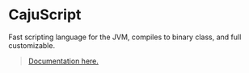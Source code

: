 # CajuScript

Fast scripting language for the JVM, compiles to binary class, and full customizable.

> [Documentation here.](https://github.com/cajuscript/cajuscript/blob/main/doc/README.md)

